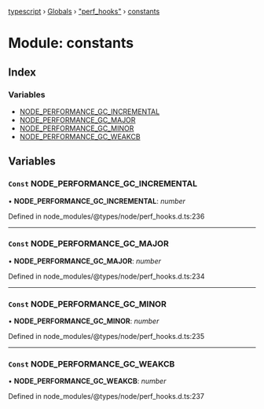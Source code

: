 [typescript](../README.md) › [Globals](../globals.md) › ["perf_hooks"](_perf_hooks_.md) › [constants](_perf_hooks_.constants.md)

# Module: constants

## Index

### Variables

* [NODE_PERFORMANCE_GC_INCREMENTAL](_perf_hooks_.constants.md#const-node_performance_gc_incremental)
* [NODE_PERFORMANCE_GC_MAJOR](_perf_hooks_.constants.md#const-node_performance_gc_major)
* [NODE_PERFORMANCE_GC_MINOR](_perf_hooks_.constants.md#const-node_performance_gc_minor)
* [NODE_PERFORMANCE_GC_WEAKCB](_perf_hooks_.constants.md#const-node_performance_gc_weakcb)

## Variables

### `Const` NODE_PERFORMANCE_GC_INCREMENTAL

• **NODE_PERFORMANCE_GC_INCREMENTAL**: *number*

Defined in node_modules/@types/node/perf_hooks.d.ts:236

___

### `Const` NODE_PERFORMANCE_GC_MAJOR

• **NODE_PERFORMANCE_GC_MAJOR**: *number*

Defined in node_modules/@types/node/perf_hooks.d.ts:234

___

### `Const` NODE_PERFORMANCE_GC_MINOR

• **NODE_PERFORMANCE_GC_MINOR**: *number*

Defined in node_modules/@types/node/perf_hooks.d.ts:235

___

### `Const` NODE_PERFORMANCE_GC_WEAKCB

• **NODE_PERFORMANCE_GC_WEAKCB**: *number*

Defined in node_modules/@types/node/perf_hooks.d.ts:237
